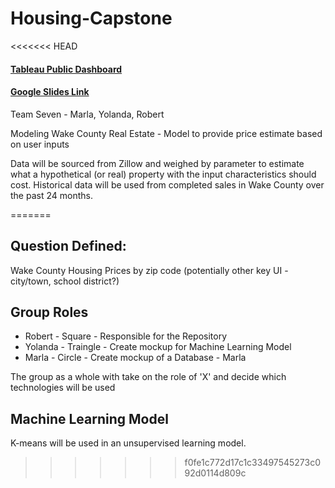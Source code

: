 # Housing-Capstone

<<<<<<< HEAD

#### [Tableau Public Dashboard](https://public.tableau.com/app/profile/robert.goldman6612/viz/HousingCapstonev1/PPSFbyZIP) <br>

#### [Google Slides Link](https://docs.google.com/presentation/d/10USQNb0KSiE5zFjwAf4Sc2X2k86vipconO21IdbKrnU/edit?usp=sharing) <br>

Team Seven - Marla, Yolanda, Robert<br>

Modeling Wake County Real Estate - Model to provide price estimate based on user inputs<br>

Data will be sourced from Zillow and weighed by parameter to estimate what a hypothetical (or real) property with the input characteristics should cost.  Historical data will be used from completed sales in Wake County over the past 24 months.<br>









=======
## Question Defined:
Wake County Housing Prices by zip code (potentially other key UI - city/town, school district?)

## Group Roles
- Robert - Square - Responsible for the Repository
- Yolanda - Traingle - Create mockup for Machine Learning Model
- Marla - Circle - Create mockup of a Database - Marla

The group as a whole with take on the role of 'X' and decide which technologies will be used

## Machine Learning Model

K-means will be used in an unsupervised learning model. 
>>>>>>> f0fe1c772d17c1c33497545273c092d0114d809c
